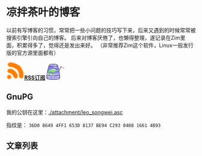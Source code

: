 凉拌茶叶的博客
==============

以前有写博客的习惯，常常把一些小问题的技巧写下来，后来又遇到的时候常常被搜索引擎引向自己的博客。
后来对博客厌倦了，也懒得整理，遂记录在Zim里面，积累得多了，觉得还是发出来好。
（非常推荐Zim这个软件，Linux一般发行版的官方源里面都有）

<a href="https://github.com/leosongwei/blog/raw/master/rss.xml"><img src="./attachment/rss.jpg" alt="[RSS]" width="48"/>**RSS订阅**</a>
<img src="./attachment/lisplogo_fancy_256.png" alt="(made-with-lisp)" width="48"/>

## GnuPG
我的公钥在这里：[./attachment/leo_songwei.asc](https://raw.githubusercontent.com/leosongwei/blog/master/attachment/leo_songwei.asc)

指纹是：
`36D0 8649 4FF1 653D 8137 BE94 C293 0408 1661 4B93`

文章列表
--------

